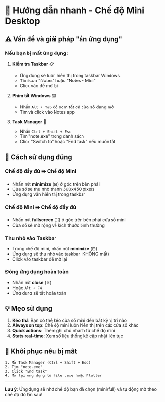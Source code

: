 # 🚀 Hướng dẫn nhanh - Chế độ Mini Desktop

## ⚠️ Vấn đề và giải pháp "ẩn ứng dụng"

### Nếu bạn bị mất ứng dụng:

1. **Kiểm tra Taskbar** 📋

   - Ứng dụng sẽ luôn hiển thị trong taskbar Windows
   - Tìm icon "Notes" hoặc "Notes - Mini"
   - Click vào để mở lại

2. **Phím tắt Windows** ⌨️

   - Nhấn `Alt + Tab` để xem tất cả cửa sổ đang mở
   - Tìm và click vào Notes app

3. **Task Manager** 🔧
   - Nhấn `Ctrl + Shift + Esc`
   - Tìm "note.exe" trong danh sách
   - Click "Switch to" hoặc "End task" nếu muốn tắt

## 🎯 Cách sử dụng đúng

### Chế độ đầy đủ ➡️ Chế độ Mini

- Nhấn nút **minimize** (⊟) ở góc trên bên phải
- Cửa sổ sẽ thu nhỏ thành 300x450 pixels
- Ứng dụng vẫn hiển thị trong taskbar

### Chế độ Mini ➡️ Chế độ đầy đủ

- Nhấn nút **fullscreen** (⛶) ở góc trên bên phải cửa sổ mini
- Cửa sổ sẽ mở rộng về kích thước bình thường

### Thu nhỏ vào Taskbar

- Trong chế độ mini, nhấn nút **minimize** (⊟)
- Ứng dụng sẽ thu nhỏ vào taskbar (KHÔNG mất)
- Click vào taskbar để mở lại

### Đóng ứng dụng hoàn toàn

- Nhấn nút **close** (✕)
- Hoặc `Alt + F4`
- Ứng dụng sẽ tắt hoàn toàn

## 💡 Mẹo sử dụng

1. **Kéo thả**: Bạn có thể kéo cửa sổ mini đến bất kỳ vị trí nào
2. **Always on top**: Chế độ mini luôn hiển thị trên các cửa sổ khác
3. **Quick actions**: Thêm ghi chú nhanh từ chế độ mini
4. **Stats real-time**: Xem số liệu thống kê cập nhật liên tục

## 🔄 Khôi phục nếu bị mất

```
1. Mở Task Manager (Ctrl + Shift + Esc)
2. Tìm "note.exe"
3. Click "End task"
4. Mở lại ứng dụng từ file .exe hoặc Flutter
```

---

**Lưu ý**: Ứng dụng sẽ nhớ chế độ bạn đã chọn (mini/full) và tự động mở theo chế độ đó lần sau!
